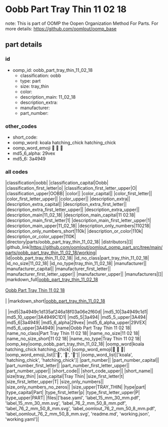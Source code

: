 # Oobb Part Tray Thin 11 02 18  

note: This is part of OOMP the Oopen Organization Method For Parts. For more details: https://github.com/oomlout/oomp_base

##  part details





### id
* oomp_id: oobb_part_tray_thin_11_02_18
  * classification: oobb
  * type: part
  * size: tray_thin
  * color: 
  * description_main: 11_02_18
  * description_extra: 
  * manufacturer: 
  * part_number: 

### other_codes
* short_code: 
* oomp_word: koala hatching_chick hatching_chick
* oomp_word_emoji :koala: :hatching_chick: :hatching_chick:
* md5_6_alpha: 29vex
* md5_6: 3a4949

### all codes 
|classification|oobb|
|classification_capital|Oobb|
|classification_first_letter|o|
|classification_first_letter_upper|O|
|classification_upper|OOBB|
|color||
|color_capital||
|color_first_letter||
|color_first_letter_upper||
|color_upper||
|description_extra||
|description_extra_capital||
|description_extra_first_letter||
|description_extra_first_letter_upper||
|description_extra_upper||
|description_main|11_02_18|
|description_main_capital|11 02.18|
|description_main_first_letter|1|
|description_main_first_letter_upper|1|
|description_main_upper|11_02_18|
|description_only_numbers|110218|
|description_only_numbers_short|110k|
|description_or_color|110k|
|description_or_color_upper|110K|
|directory|parts/oobb_part_tray_thin_11_02_18|
|distributors|[]|
|github_link|https://github.com/oomlout/oomlout_oomp_part_src/tree/main/parts/oobb_part_tray_thin_11_02_18/working|
|id|oobb_part_tray_thin_11_02_18|
|id_no_class|part_tray_thin_11_02_18|
|id_no_size|11_02_18|
|id_no_type|tray_thin_11_02_18|
|manufacturer||
|manufacturer_capital||
|manufacturer_first_letter||
|manufacturer_first_letter_upper||
|manufacturer_upper||
|manufacturers|[]|
|markdown_full|[oobb_part_tray_thin_11_02_18](https://github.com/oomlout/oomlout_oomp_part_src/tree/main/parts/oobb_part_tray_thin_11_02_18/working)<br>[](https://github.com/oomlout/oomlout_oomp_part_src/tree/main/parts/oobb_part_tray_thin_11_02_18/working)<br>[Oobb Part Tray Thin 11 02 18](https://github.com/oomlout/oomlout_oomp_part_src/tree/main/parts/oobb_part_tray_thin_11_02_18/working)<br><br>|
|markdown_short|[oobb_part_tray_thin_11_02_18](https://github.com/oomlout/oomlout_oomp_part_src/tree/main/parts/oobb_part_tray_thin_11_02_18/working)<br><br>|
|md5|3a4949c1d135af246a18f03a06e2f60d|
|md5_10|3a4949c1d1|
|md5_10_upper|3A4949C1D1|
|md5_5|3a494|
|md5_5_upper|3A494|
|md5_6|3a4949|
|md5_6_alpha|29vex|
|md5_6_alpha_upper|29VEX|
|md5_6_upper|3A4949|
|name|Oobb Part Tray Thin 11 02 18|
|name_no_class|Part Tray Thin 11 02 18|
|name_no_size|11 02 18|
|name_no_size_short|11 02 18|
|name_no_type|Tray Thin 11 02 18|
|oomp_key|oomp_oobb_part_tray_thin_11_02_18|
|oomp_word|koala hatching_chick hatching_chick|
|oomp_word_emoji|:koala: :hatching_chick: :hatching_chick:|
|oomp_word_emoji_list|[':koala:', ':hatching_chick:', ':hatching_chick:']|
|oomp_word_list|['koala', 'hatching_chick', 'hatching_chick']|
|part_number||
|part_number_capital||
|part_number_first_letter||
|part_number_first_letter_upper||
|part_number_upper||
|short_code||
|short_code_upper||
|short_name||
|size|tray_thin|
|size_capital|Tray Thin|
|size_first_letter|t|
|size_first_letter_upper|T|
|size_only_numbers||
|size_only_numbers_no_zeros||
|size_upper|TRAY_THIN|
|type|part|
|type_capital|Part|
|type_first_letter|p|
|type_first_letter_upper|P|
|type_upper|PART|
|files|['base.yaml', 'label_15_mm_30_mm.pdf', 'label_15_mm_30_mm.svg', 'label_76_2_mm_50_8_mm.pdf', 'label_76_2_mm_50_8_mm.svg', 'label_oomlout_76_2_mm_50_8_mm.pdf', 'label_oomlout_76_2_mm_50_8_mm.svg', 'readme.md', 'working.json', 'working.yaml']|
